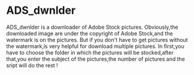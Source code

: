 # ADS_dwnlder
ADS_dwnlder is a downloader of Adobe Stock pictures.
Obviously,the downloaded image are under the copyright of Adobe Stock,and the watermark is on the pictures.
But if you don't have to get pictures without the watermark,is very helpful for download multiple pictures.
In first,you have to choose the folder in which the pictures will be stocked,after that,you enter the subject of 
the pictures,the number of pictures and the sript will do the rest !
